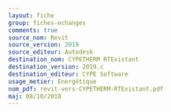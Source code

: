 ```yaml
---
layout: fiche
group: fiches-echanges
comments: true
source_nom: Revit
source_version: 2019
source_editeur: Autodesk
destination_nom: CYPETHERM RTExistant
destination_version: 2019.c
destination_editeur: CYPE Software
usage_metier: Energétique
nom_pdf: revit-vers-CYPETHERM-RTExistant.pdf
maj: 08/10/2018
---
```

